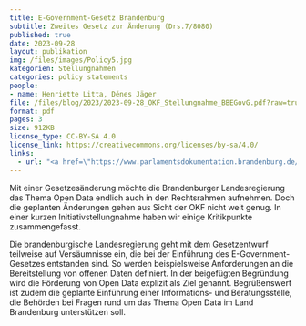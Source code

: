 ```yaml
---
title: E-Government-Gesetz Brandenburg
subtitle: Zweites Gesetz zur Änderung (Drs.7/8080)
published: true
date: 2023-09-28
layout: publikation
img: /files/images/Policy5.jpg
kategorien: Stellungnahmen
categories: policy statements
people:
- name: Henriette Litta, Dénes Jäger
file: /files/blog/2023/2023-09-28_OKF_Stellungnahme_BBEGovG.pdf?raw=true
format: pdf
pages: 3
size: 912KB
license_type: CC-BY-SA 4.0
license_link: https://creativecommons.org/licenses/by-sa/4.0/
links: 
  - url: "<a href=\"https://www.parlamentsdokumentation.brandenburg.de/starweb/LBB/ELVIS/parladoku/w7/drs/ab_8000/8080.pdf\" target=\"_blank\">Zum Gesetzentwurf</a>"
---
```


Mit einer Gesetzesänderung möchte die Brandenburger Landesregierung das Thema Open Data endlich auch in den Rechtsrahmen aufnehmen. Doch die geplanten Änderungen gehen aus Sicht der OKF nicht weit genug. In einer kurzen Initiativstellungnahme haben wir einige Kritikpunkte zusammengefasst.

Die brandenburgische Landesregierung geht mit dem Gesetzentwurf teilweise auf Versäumnisse ein, die bei der Einführung des E-Government-Gesetzes entstanden sind. So werden beispielsweise Anforderungen an die Bereitstellung von offenen Daten definiert. In der beigefügten Begründung wird die Förderung von Open Data explizit als Ziel genannt. Begrüßenswert ist zudem die geplante Einführung einer Informations- und Beratungsstelle, die Behörden bei Fragen rund um das Thema Open Data im Land Brandenburg unterstützen soll.
